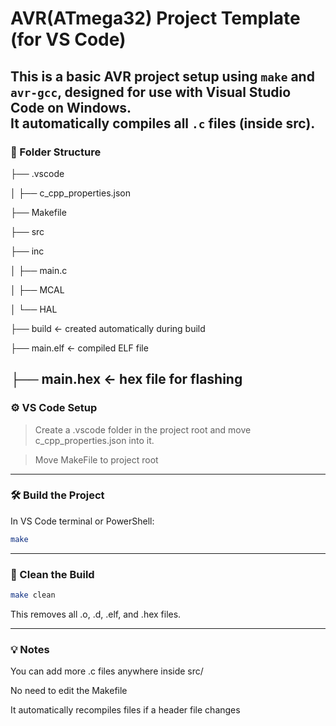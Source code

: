 # AVR(ATmega32) Project Template (for VS Code)

This is a basic AVR project setup using `make` and `avr-gcc`, designed for use with **Visual Studio Code** on Windows.  
It automatically compiles all `.c` files (inside src).
---

### 📁 Folder Structure
├── .vscode

│ ├── c_cpp_properties.json

├── Makefile

├── src

├── inc

│ ├── main.c

│ ├── MCAL

│ └── HAL

├── build ← created automatically during build

├── main.elf ← compiled ELF file

├── main.hex ← hex file for flashing
---

### ⚙️ VS Code Setup

> Create a .vscode folder in the project root and move c_cpp_properties.json into it.

> Move MakeFile to project root

---
### 🛠 Build the Project

In VS Code terminal or PowerShell:

```sh
make
```

---
### 🔄 Clean the Build
```sh
make clean
```
This removes all .o, .d, .elf, and .hex files.

---
### 💡 Notes
You can add more .c files anywhere inside src/

No need to edit the Makefile


It automatically recompiles files if a header file changes

